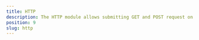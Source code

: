 ```yaml
---
title: HTTP
description: The HTTP module allows submitting GET and POST request on both iOS and Android. The module provides several predefined methods(getString, getJSON, getImage, getFile, request), which allows receiving and sending data in a different format
position: 9
slug: http
---
```

